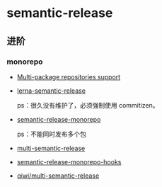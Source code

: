 # semantic-release

## 进阶

### monorepo

- [Multi-package repositories support](https://github.com/semantic-release/semantic-release/issues/193)
- [lerna-semantic-release](https://github.com/atlassian/lerna-semantic-release)

    ps：很久没有维护了，必须强制使用 commitizen。

- [semantic-release-monorepo](https://github.com/pmowrer/semantic-release-monorepo)

    ps：不能同时发布多个包

- [multi-semantic-release](https://github.com/dhoulb/multi-semantic-release)
- [semantic-release-monorepo-hooks](https://github.com/qiwi/semantic-release-monorepo-hooks)
- [qiwi/multi-semantic-release](https://github.com/qiwi/multi-semantic-release)
